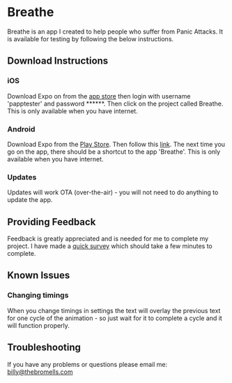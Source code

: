 # Breathe
Breathe is an app I created to help people who suffer from Panic Attacks. It is available for testing by following the below instructions.

## Download Instructions
### iOS
Download Expo on from the [app store](https://itunes.apple.com/us/app/expo-client/id982107779?mt=8) then login with username 'papptester' and password ******. Then click on the project called Breathe. This is only available when you have internet.
### Android
Download Expo from the [Play Store](https://play.google.com/store/apps/details?id=host.exp.exponent). Then follow this [link](https://expo.io/@papptester/breathe). The next time you go on the app, there should be a shortcut to the app 'Breathe'. This is only available when you have internet.
### Updates
Updates will work OTA (over-the-air) - you will not need to do anything to update the app.

## Providing Feedback
Feedback is greatly appreciated and is needed for me to complete my project. I have made a [quick survey](https://www.surveymonkey.co.uk/r/LBGTRNL) which should take a few minutes to complete. 

## Known Issues
### Changing timings
When you change timings in settings the text will overlay the previous text for one cycle of the animation - so just wait for it to complete a cycle and it will function properly. 

## Troubleshooting
If you have any problems or questions please email me: [billy@thebromells.com](billy@thebromells.com)
